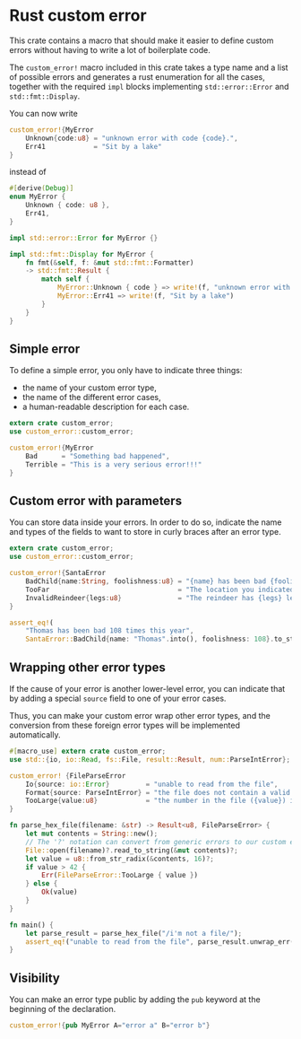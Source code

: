 # Rust custom error

This crate contains a macro that should make it easier
to define custom errors without having to write a lot of boilerplate code.

The `custom_error!` macro included in this crate takes a type name
and a list of possible errors and generates a rust enumeration for all the cases,
together with the required `impl` blocks implementing `std::error::Error`
and `std::fmt::Display`. 

You can now write

```rust
custom_error!{MyError
    Unknown{code:u8} = "unknown error with code {code}.",
    Err41            = "Sit by a lake"
}
```

instead of

```rust
#[derive(Debug)]
enum MyError {
    Unknown { code: u8 },
    Err41,
}

impl std::error::Error for MyError {}

impl std::fmt::Display for MyError {
    fn fmt(&self, f: &mut std::fmt::Formatter)
    -> std::fmt::Result {
        match self {
            MyError::Unknown { code } => write!(f, "unknown error with code {}." , code),
            MyError::Err41 => write!(f, "Sit by a lake")
        }
    }
}
```

## Simple error

To define a simple error, you only have to indicate three things:
 * the name of your custom error type,
 * the name of the different error cases,
 * a human-readable description for each case.

```rust
extern crate custom_error;
use custom_error::custom_error;

custom_error!{MyError
    Bad      = "Something bad happened",
    Terrible = "This is a very serious error!!!"
}
```

## Custom error with parameters

You can store data inside your errors.
In order to do so, indicate the name and types of the fields to want to store in curly braces
after an error type.

```rust
extern crate custom_error;
use custom_error::custom_error;

custom_error!{SantaError
    BadChild{name:String, foolishness:u8} = "{name} has been bad {foolishness} times this year",
    TooFar                                = "The location you indicated is too far from the north pole",
    InvalidReindeer{legs:u8}              = "The reindeer has {legs} legs"
}

assert_eq!(
    "Thomas has been bad 108 times this year",
    SantaError::BadChild{name: "Thomas".into(), foolishness: 108}.to_string());
```

## Wrapping other error types

If the cause of your error is another lower-level error, you can indicate that
by adding a special `source` field to one of your error cases.

Thus, you can make your custom error wrap other error types,
and the conversion from these foreign error types will be implemented automatically.

```rust
#[macro_use] extern crate custom_error;
use std::{io, io::Read, fs::File, result::Result, num::ParseIntError};

custom_error! {FileParseError
    Io{source: io::Error}         = "unable to read from the file",
    Format{source: ParseIntError} = "the file does not contain a valid integer",
    TooLarge{value:u8}            = "the number in the file ({value}) is too large"
}

fn parse_hex_file(filename: &str) -> Result<u8, FileParseError> {
    let mut contents = String::new();
    // The '?' notation can convert from generic errors to our custom error type
    File::open(filename)?.read_to_string(&mut contents)?;
    let value = u8::from_str_radix(&contents, 16)?;
    if value > 42 {
        Err(FileParseError::TooLarge { value })
    } else {
        Ok(value)
    }
}

fn main() {
    let parse_result = parse_hex_file("/i'm not a file/");
    assert_eq!("unable to read from the file", parse_result.unwrap_err().to_string());
}
```

## Visibility

You can make an error type public by adding the `pub` keyword
at the beginning of the declaration.

```rust
custom_error!{pub MyError A="error a" B="error b"}
```
